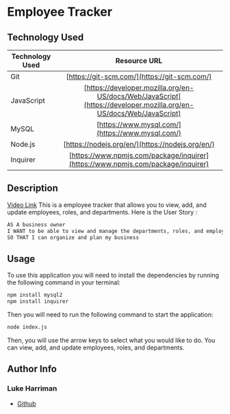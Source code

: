# Employee Tracker

## Technology Used 

| Technology Used         | Resource URL           | 
| ------------- |:-------------:|   
| Git | [https://git-scm.com/](https://git-scm.com/)     |  
|JavaScript | [https://developer.mozilla.org/en-US/docs/Web/JavaScript](https://developer.mozilla.org/en-US/docs/Web/JavaScript)|
| MySQL | [https://www.mysql.com/](https://www.mysql.com/)|
| Node.js | [https://nodejs.org/en/](https://nodejs.org/en/)|
| Inquirer | [https://www.npmjs.com/package/inquirer](https://www.npmjs.com/package/inquirer)|

## Description
[Video Link](https://www.youtube.com/watch?v=QiquixSu24o)
This is a employee tracker that allows you to view, add, and update employees, roles, and departments.
Here is the User Story :
```md
AS A business owner
I WANT to be able to view and manage the departments, roles, and employees in my company
SO THAT I can organize and plan my business
```
## Usage 
To use this application you will need to install the dependencies by running the following command in your terminal:
```md
npm install mysql2
npm install inquirer
```
Then you will need to run the following command to start the application:
```md
node index.js
```
Then, you will use the arrow keys to select what you would like to do. You can view, add, and update employees, roles, and departments.

## Author Info
### Luke Harriman

* [Github](https://github.com/lth1013)